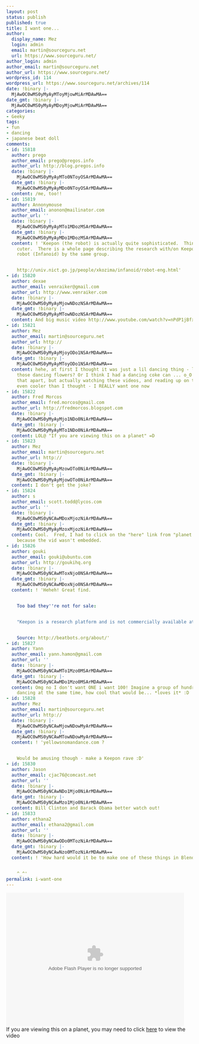 ```yaml
---
layout: post
status: publish
published: true
title: I want one...
author:
  display_name: Mez
  login: admin
  email: martin@sourceguru.net
  url: https://www.sourceguru.net/
author_login: admin
author_email: martin@sourceguru.net
author_url: https://www.sourceguru.net/
wordpress_id: 114
wordpress_url: https://www.sourceguru.net/archives/114
date: !binary |-
  MjAwOC0wMS0yMyAyMToyMjowMiArMDAwMA==
date_gmt: !binary |-
  MjAwOC0wMS0yMyAyMDoyMjowMiArMDAwMA==
categories:
- Geeky
tags:
- fun
- dancing
- japanese beat doll
comments:
- id: 15818
  author: prego
  author_email: prego@pregos.info
  author_url: http://blog.pregos.info
  date: !binary |-
    MjAwOC0wMS0yMyAyMTo0NToyOSArMDAwMA==
  date_gmt: !binary |-
    MjAwOC0wMS0yMyAyMDo0NToyOSArMDAwMA==
  content: /me, too!!
- id: 15819
  author: Annonymouse
  author_email: anonon@mailinator.com
  author_url: ''
  date: !binary |-
    MjAwOC0wMS0yMyAyMTo1MDozMSArMDAwMA==
  date_gmt: !binary |-
    MjAwOC0wMS0yMyAyMDo1MDozMSArMDAwMA==
  content: ! 'Keepon (the robot) is actually quite sophisticated.  Think Kismet, but
    cuter.  There is a whole page describing the research with/on Keepon and another
    robot (Infanoid) by the same group.


    http://univ.nict.go.jp/people/xkozima/infanoid/robot-eng.html'
- id: 15820
  author: dexae
  author_email: venraiker@gmail.com
  author_url: http://www.venraiker.com
  date: !binary |-
    MjAwOC0wMS0yMyAyMjowNDozNSArMDAwMA==
  date_gmt: !binary |-
    MjAwOC0wMS0yMyAyMTowNDozNSArMDAwMA==
  content: And big music video http://www.youtube.com/watch?v=nPdP1jBfxzo
- id: 15821
  author: Mez
  author_email: martin@sourceguru.net
  author_url: http://
  date: !binary |-
    MjAwOC0wMS0yMyAyMjoyODo1NSArMDAwMA==
  date_gmt: !binary |-
    MjAwOC0wMS0yMyAyMToyODo1NSArMDAwMA==
  content: hehe, at first I thought it was just a lil dancing thing - like-  remember
    those dancing flowers? Or I think I had a dancing coke can ... o_O had fun taking
    that apart, but actually watching these videos, and reading up on the thing, it's
    even cooler than I thought - I REALLY want one now
- id: 15822
  author: Fred Morcos
  author_email: fred.morcos@gmail.com
  author_url: http://fredmorcos.blogspot.com
  date: !binary |-
    MjAwOC0wMS0yMyAyMjo1NDo0NiArMDAwMA==
  date_gmt: !binary |-
    MjAwOC0wMS0yMyAyMTo1NDo0NiArMDAwMA==
  content: LOL@ "If you are viewing this on a planet" =D
- id: 15823
  author: Mez
  author_email: martin@sourceguru.net
  author_url: http://
  date: !binary |-
    MjAwOC0wMS0yMyAyMzowOTo0NiArMDAwMA==
  date_gmt: !binary |-
    MjAwOC0wMS0yMyAyMjowOTo0NiArMDAwMA==
  content: I don't get the joke?
- id: 15824
  author: s
  author_email: scott.todd@lycos.com
  author_url: ''
  date: !binary |-
    MjAwOC0wMS0yNCAwMDoxMjozNiArMDAwMA==
  date_gmt: !binary |-
    MjAwOC0wMS0yMyAyMzoxMjozNiArMDAwMA==
  content: Cool.  Fred, I had to click on the "here" link from "planet.ubuntu.com"
    because the vid wasn't embedded.
- id: 15826
  author: gouki
  author_email: gouki@ubuntu.com
  author_url: http://goukihq.org
  date: !binary |-
    MjAwOC0wMS0yNCAwMToxNjo0NSArMDAwMA==
  date_gmt: !binary |-
    MjAwOC0wMS0yNCAwMDoxNjo0NSArMDAwMA==
  content: ! 'Heheh! Great find.


    Too bad they''re not for sale:


    "Keepon is a research platform and is not commercially available at this time."


    Source: http://beatbots.org/about/'
- id: 15827
  author: Yann
  author_email: yann.hamon@gmail.com
  author_url: ''
  date: !binary |-
    MjAwOC0wMS0yNCAwMTo1Mzo0MSArMDAwMA==
  date_gmt: !binary |-
    MjAwOC0wMS0yNCAwMDo1Mzo0MSArMDAwMA==
  content: Omg no I don't want ONE i want 100! Imagine a group of hundred of these
    dancing at the same time, how cool that would be... *loves it* :D
- id: 15828
  author: Mez
  author_email: martin@sourceguru.net
  author_url: http://
  date: !binary |-
    MjAwOC0wMS0yNCAwMjowNDowMyArMDAwMA==
  date_gmt: !binary |-
    MjAwOC0wMS0yNCAwMTowNDowMyArMDAwMA==
  content: ! 'yellowsnomandance.com ?


    Would be amusing though - make a Keepon rave :D'
- id: 15830
  author: Jason
  author_email: cjac76@comcast.net
  author_url: ''
  date: !binary |-
    MjAwOC0wMS0yNCAwNDo1Mjo0NiArMDAwMA==
  date_gmt: !binary |-
    MjAwOC0wMS0yNCAwMzo1Mjo0NiArMDAwMA==
  content: Bill Clinton and Barack Obama better watch out!
- id: 15833
  author: ethana2
  author_email: ethana2@gmail.com
  author_url: ''
  date: !binary |-
    MjAwOC0wMS0yNCAwODo0MTozNiArMDAwMA==
  date_gmt: !binary |-
    MjAwOC0wMS0yNCAwNzo0MTozNiArMDAwMA==
  content: ! 'How hard would it be to make one of these things in Blender?


    ^_^'
permalink: i-want-one
---
```

<p><object type="application/x-shockwave-flash" data="http://www.collegehumor.com/moogaloop/moogaloop.swf?clip_id=1752868&fullscreen=1" width="480" height="360" ><param name="allowfullscreen" value="true" /><param name="movie" quality="best" value="http://www.collegehumor.com/moogaloop/moogaloop.swf?clip_id=1752868&fullscreen=1" /></object><br />
If you are viewing this on  a planet, you may need to click <a href="https://www.sourceguru.net/archives/114">here</a> to view  the video</p>
